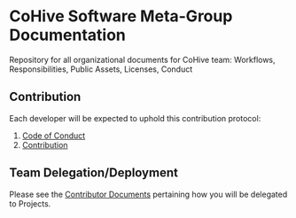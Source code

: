 # CoHive Software Meta-Group Documentation
Repository for all organizational documents for CoHive team: Workflows, Responsibilities, Public Assets, Licenses, Conduct

## Contribution

Each developer will be expected to uphold this contribution protocol:

1. [Code of Conduct](./CODE_OF_CONDUCT.md)
2. [Contribution](./CONTRIBUTION.md)

## Team Delegation/Deployment
Please see the [Contributor Documents](./CONTRIBUTION.md#How-to-Be-Assigned-to-Projects) pertaining how you will be delegated to Projects.
